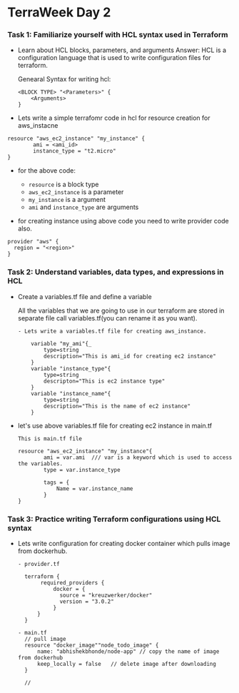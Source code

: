 # TerraWeek Day 2


### Task 1: Familiarize yourself with HCL syntax used in Terraform

- Learn about HCL blocks, parameters, and arguments
  Answer: HCL is a configuration language that is used to write configuration files for terraform.

  Genearal Syntax for writing hcl: 



    ```hcl
    <BLOCK TYPE> "<Parameters>" {
        <Arguments>
    }
    ```

- Lets write a simple terrafomr code in hcl for resource creation for aws_instacne

```hcl
resource "aws_ec2_instance" "my_instance" {
        ami = <ami_id>
        instance_type = "t2.micro"
}

```

- for the above code:
    - `resource` is a block type
    - `aws_ec2_instance` is a parameter
    - `my_instance` is a argument
    - `ami` and `instance_type` are arguments
  


 - for creating instance using above code you need to write provider code also.
  ```hcl
  provider "aws" {
    region = "<region>"
  }
  ```


### Task 2: Understand variables, data types, and expressions in HCL

 - Create a variables.tf file and define a variable

    All the variables that we are going to use in our terraform are stored in separate file call variables.tf(you can rename it as you want).

    ```hcl
   - Lets write a variables.tf file for creating aws_instance.
     
        variable "my_ami"{_
            type=string
            description="This is ami_id for creating ec2 instance"
        }
        variable "instance_type"{
            type=string
            descripton="This is ec2 instance type"
        }
        variable "instance_name"{
            type=string
            description="This is the name of ec2 instance"
        }
   ```

 -  let's use above variables.tf file for creating ec2 instance in main.tf 
  
    ```hcl
    This is main.tf file
    
    resource "aws_ec2_instance" "my_instance"{
            ami = var.ami  /// var is a keyword which is used to access the variables.
            type = var.instance_type

            tags = {
                Name = var.instance_name
            }
    }

    ```
### Task 3: Practice writing Terraform configurations using HCL syntax

- Lets write configuration for creating docker container which pulls image from dockerhub.
  
  ```hcl
  - provider.tf

    terraform {
         required_providers {
             docker = {
               source = "kreuzwerker/docker"
               version = "3.0.2"
             }
        }
    }

  ```

  ```hcl
  - main.tf
    // pull image
    resource "docker_image""node_todo_image" {
        name: "abhishekbhonde/node-app" // copy the name of image from dockerhub 
        keep_locally = false   // delete image after downloading
    }
    
    //



  ```


